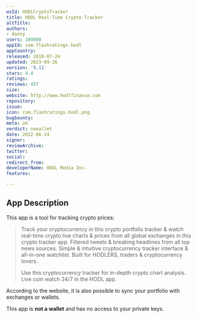 ```yaml
---
wsId: HODLCryptoTracker
title: HODL Real-Time Crypto Tracker
altTitle: 
authors:
- danny
users: 100000
appId: com.flashratings.hodl
appCountry: 
released: 2018-07-24
updated: 2023-09-16
version: '9.11'
stars: 4.4
ratings: 
reviews: 457
size: 
website: http://www.hodlfinance.com
repository: 
issue: 
icon: com.flashratings.hodl.png
bugbounty: 
meta: ok
verdict: nowallet
date: 2022-06-24
signer: 
reviewArchive: 
twitter: 
social: 
redirect_from: 
developerName: HODL Media Inc.
features: 

---
```


## App Description

This app is a tool for tracking crypto prices:

> Track your cryptocurrency in this crypto portfolio tracker & watch real-time crypto live charts & prices from all global exchanges in this crypto tracker app. Filtered tweets & breaking headlines from all top news sources. Simple & intuitive cryptocurrency tracker interface & all-in-one watchlist. Built for HODLERS, traders & cryptocurrency lovers.
>
> Use this cryptocurrency tracker for in-depth crypto chart analysis. Live coin watch 24/7 in the HODL app.

According to the website, it is also possible to sync your portfolio with exchanges or wallets.

This app is **not a wallet** and has no access to your private keys.


